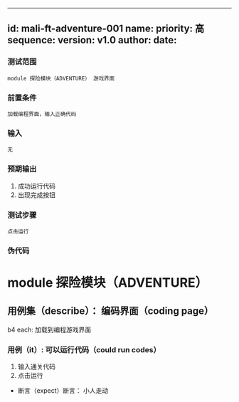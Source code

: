--------
id: mali-ft-adventure-001
name: 
priority: 高
sequence: 
version: v1.0
author: 
date: 
--------
### 测试范围
    module 探险模块（ADVENTURE） 游戏界面
### 前置条件
    加载编程界面，输入正确代码
### 输入
    无
### 预期输出
1. 成功运行代码
2. 出现完成按钮
### 测试步骤
    点击运行



### 伪代码
# module 探险模块（ADVENTURE）

## 用例集（describe）： 编码界面（coding page）
b4 each: 加载到编程游戏界面

### 用例（it）: 可以运行代码（could run codes）
1. 输入通关代码
2. 点击运行
* 断言（expect）断言： 小人走动
